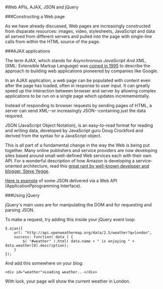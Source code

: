 #Web APIs, AJAX, JSON and jQuery

###Constructing a Web page

As we have already discussed, Web pages are increasingly constructed from disparate resources: images, video, stylesheets, JavaScript and data all served from different servers and pulled into the page with single-line calls from within the HTML source of the page.

###AJAX applications

The term AJAX, which  stands for _Asynchronous JavaScript And XML_, (XML: Extensible Markup Language)   was [coined in 1995](http://www.adaptivepath.com/ideas/ajax-new-approach-web-applications/) to describe the approach to building web applications pioneered by companies like Google.

In an AJAX application, a web page can be populated with content even after the page has loaded, often in response to user input. It can greatly speed up the interaction between browser and server by allowing complex applications to be run on a single page which updates incremementally. 

Instead of responding to browser requests by sending pages of HTML, a server can send XML--or increasingly JSON--containing just the data required.

JSON (JavaScript Object Notation), is an easy-to-read format for reading and writing data, developed by JavaScript guru Doug Crockford and derived from the syntax for a JavaScript object.

This is all part of a fundamental change in the way the Web is being put together. Many online publishers and service providers are now developing sites based around small well-defined Web services each with their own API. For a wonderful description of how Amazon is developing a service-oriented architecture, read this [great rant by well-known developer and blogger, Steve Yegge](https://plus.google.com/+RipRowan/posts/eVeouesvaVX).

[Here is example](http://api.openweathermap.org/data/2.5/weather?q=london) of some JSON delivered via a Web API (ApplicationPprogramming Interface).

###Using jQuery

jQuery's main uses are for manipulating the DOM and for requesting and parsing JSON.

To make a request, try adding this inside your jQuery event loop:

    $.ajax({
        url: "http://api.openweathermap.org/data/2.5/weather?q=london",
        success: function( data ) {
            $( "#weather" ).html( data.name + " is enjoying " + data.weather[0].description);
        }
    });

And add this somewhere on your blog:

    <div id="weather">Loading weather...</div>

With luck, your page will show the current weather in London.

